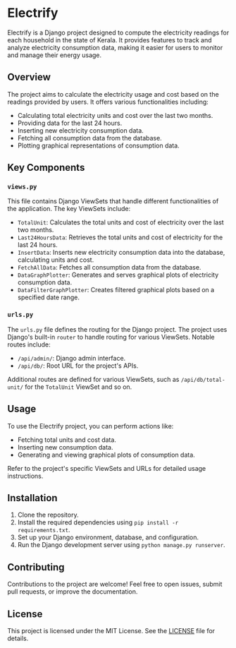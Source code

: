 # Electrify

Electrify is a Django project designed to compute the electricity readings for each household in the state of Kerala. It provides features to track and analyze electricity consumption data, making it easier for users to monitor and manage their energy usage.

## Overview

The project aims to calculate the electricity usage and cost based on the readings provided by users. It offers various functionalities including:

- Calculating total electricity units and cost over the last two months.
- Providing data for the last 24 hours.
- Inserting new electricity consumption data.
- Fetching all consumption data from the database.
- Plotting graphical representations of consumption data.

## Key Components

### `views.py`

This file contains Django ViewSets that handle different functionalities of the application. The key ViewSets include:

- `TotalUnit`: Calculates the total units and cost of electricity over the last two months.
- `Last24HoursData`: Retrieves the total units and cost of electricity for the last 24 hours.
- `InsertData`: Inserts new electricity consumption data into the database, calculating units and cost.
- `FetchAllData`: Fetches all consumption data from the database.
- `DataGraphPlotter`: Generates and serves graphical plots of electricity consumption data.
- `DataFilterGraphPlotter`: Creates filtered graphical plots based on a specified date range.

### `urls.py`

The `urls.py` file defines the routing for the Django project. The project uses Django's built-in `router` to handle routing for various ViewSets. Notable routes include:

- `/api/admin/`: Django admin interface.
- `/api/db/`: Root URL for the project's APIs.

Additional routes are defined for various ViewSets, such as `/api/db/total-unit/` for the `TotalUnit` ViewSet and so on.

## Usage

To use the Electrify project, you can perform actions like:

- Fetching total units and cost data.
- Inserting new consumption data.
- Generating and viewing graphical plots of consumption data.

Refer to the project's specific ViewSets and URLs for detailed usage instructions.

## Installation

1. Clone the repository.
2. Install the required dependencies using `pip install -r requirements.txt`.
3. Set up your Django environment, database, and configuration.
4. Run the Django development server using `python manage.py runserver`.

## Contributing

Contributions to the project are welcome! Feel free to open issues, submit pull requests, or improve the documentation.

## License

This project is licensed under the MIT License. See the [LICENSE](LICENSE) file for details.
